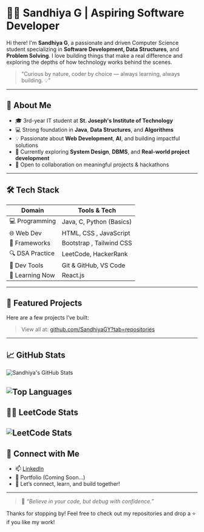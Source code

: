 # 👩‍💻 Sandhiya G | Aspiring Software Developer

Hi there! I'm **Sandhiya G**, a passionate and driven Computer Science student specializing in **Software Development, Data Structures**, and **Problem Solving**. I love building things that make a real difference and exploring the depths of how technology works behind the scenes.

> "Curious by nature, coder by choice — always learning, always building. 💡"

---

## 🌱 About Me

- 🎓 3rd-year IT student at **St. Joseph's Institute of Technology**
- 💻 Strong foundation in **Java**, **Data Structures**, and **Algorithms**
- 💡 Passionate about **Web Development**, **AI**, and building impactful solutions
- 🧠 Currently exploring **System Design**, **DBMS**, and **Real-world project development**
- 🤝 Open to collaboration on meaningful projects & hackathons

---

## 🛠 Tech Stack

| Domain           | Tools & Tech                                                                 |
|------------------|-------------------------------------------------------------------------------|
| 💻 Programming   | Java, C, Python (Basics)                                                      |
| 🌐 Web Dev       | HTML, CSS , JavaScript                              |
| 🧰 Frameworks    | Bootstrap , Tailwind CSS
| 🔍 DSA Practice  | LeetCode, HackerRank                                             |
| 🧰 Dev Tools     | Git & GitHub, VS Code                                        |
| 🧠 Learning Now  | React.js                               |

---

## 🧩 Featured Projects

Here are a few projects I’ve built:


> View all at: [github.com/SandhiyaGY?tab=repositories](https://github.com/SandhiyaGY?tab=repositories)

---

## 📈 GitHub Stats

![Sandhiya's GitHub Stats](https://github-readme-stats.vercel.app/api?username=SandhiyaGY&show_icons=true&theme=radical)

<!--![Streak Stats](https://github-readme-streak-stats.herokuapp.com/?user=SandhiyaGY&theme=dark)-->

![Top Languages](https://github-readme-stats.vercel.app/api/top-langs/?username=SandhiyaGY&layout=compact&theme=radical)
---

## 👩‍💻 LeetCode Stats
![LeetCode Stats](https://leetcard.jacoblin.cool/sandhiya_gurumoorthy?theme=dark&ext=heatmap)
---

## 🔗 Connect with Me

- 📫 [LinkedIn](https://www.linkedin.com/in/sandhiya-gurumoorthy-16ab0a295/)
- 💼 Portfolio (Coming Soon...)
- 💬 Let’s connect, learn, and build together!

---

> 🌸 *“Believe in your code, but debug with confidence.”*

Thanks for stopping by! Feel free to check out my repositories and drop a ⭐ if you like my work!
